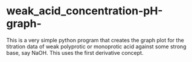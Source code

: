 # weak_acid_concentration-pH-graph-
This is a very simple python program that creates the graph plot for the titration data of weak polyprotic or monoprotic acid against some strong base, say NaOH.  This uses the first derivative concept.
